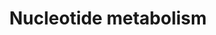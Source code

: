 ---
annotations:
- id: PW:0000031
  parent: classic metabolic pathway
  type: Pathway Ontology
  value: purine metabolic pathway
authors:
- Mkutmon
- MaintBot
- Eweitz
description: The pathway outlined above focuses on purine metabolism and in particular
  that of guanine metabolism.
last-edited: 2021-05-21
organisms:
- Bos taurus
redirect_from:
- /index.php/Pathway:WP3211
- /instance/WP3211
- /instance/WP3211_rr117575
revision: r117575
schema-jsonld:
- '@context': https://schema.org/
  '@id': https://wikipathways.github.io/pathways/WP3211.html
  '@type': Dataset
  creator:
    '@type': Organization
    name: WikiPathways
  description: The pathway outlined above focuses on purine metabolism and in particular
    that of guanine metabolism.
  keywords:
  - ADSL
  - ADSS
  - AICAR
  - AMP
  - Adenine
  - Adenylosuccinate
  - DHFR
  - GMP
  - Guanine
  - HPRT1
  - Hypoxanthine
  - IMP
  - IMPDH1
  - MTHFD2
  - NME2
  - OAZ1
  - Ornithine
  - POLA1
  - POLB
  - POLD1
  - POLG
  - PRPP
  - PRPS1
  - PRPS2
  - Putrescine
  - RRM1
  - RRM2
  - RRM2B
  - Ribose
  - SAICAR
  - SAT1
  - SRM
  - Spermidine
  - Spermine
  - Uric Acid
  - Xanthine monophosphate
  license: CC0
  name: Nucleotide metabolism
seo: CreativeWork
title: Nucleotide metabolism
wpid: WP3211
---